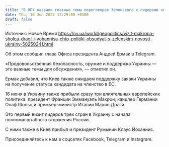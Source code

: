 ```yaml
---
title: "В ОПУ назвали главные темы переговоров Зеленского с лидерами четырех стран ЕС"
date: Thu, 16 Jun 2022 12:29:00 +0300
draft: false
---
```

Источник: Новое Время https://nv.ua/world/geopolitics/vizit-makrona-sholca-dragi-i-yohannisa-chto-politiki-obsudyat-s-zelenskim-novosti-ukrainy-50250241.html


 Об этом сообщил глава Офиса президента Андрей Ермак в Telegram.

«Продовольственная безопасность, оружие и поддержка Украины — это важные темы для обсуждения», — отметил он.

Ермак добавил, что Киев также ожидаем поддержку заявки Украины на получение статуса кандидата на членство в ЕС.

16 июня в Украину также прибыли сразу три влиятельных европейских политика: президент Франции Эммануэль Макрон, канцлер Германии Олаф Шольц и премьер-министр Италии Марио Драги.

Это первый визит лидеров трех стран в Украину с начала полномасштабного вторжения России.

С ними также в Киев прибыл и президент Румынии Клаус Йоханнис.

Присоединяйтесь к нам в соцсетях Facebook, Telegram и Instagram.
